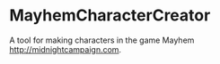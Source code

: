 MayhemCharacterCreator
======================

A tool for making characters in the game Mayhem http://midnightcampaign.com.
